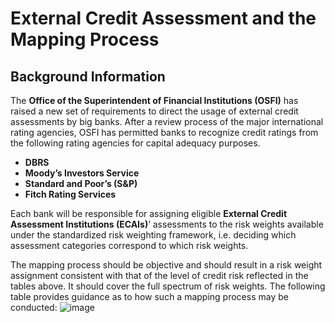 # External Credit Assessment and the Mapping Process
## Background Information
The **Office of the Superintendent of Financial Institutions (OSFI)** has raised a new set of requirements to direct the usage of external credit assessments by big banks. After a review process of the major international rating agencies, OSFI has permitted banks to recognize credit ratings from the following rating agencies for capital adequacy purposes.
- **DBRS**
- **Moody’s Investors Service**
- **Standard and Poor’s (S&P)**
- **Fitch Rating Services**

Each bank will be responsible for assigning eligible **External Credit Assessment Institutions (ECAIs)**’ assessments to the risk weights available under the standardized risk weighting framework, i.e. deciding which assessment categories correspond to which risk weights.

The mapping process should be objective and should result in a risk weight assignment consistent with that of the level of credit risk reflected in the tables above. It should cover the full spectrum of risk weights. The following table provides guidance as to how such a mapping process may be conducted:
![image](https://user-images.githubusercontent.com/83738852/214069190-e6bf404a-ee69-4f8f-a644-961da180b81e.png)
